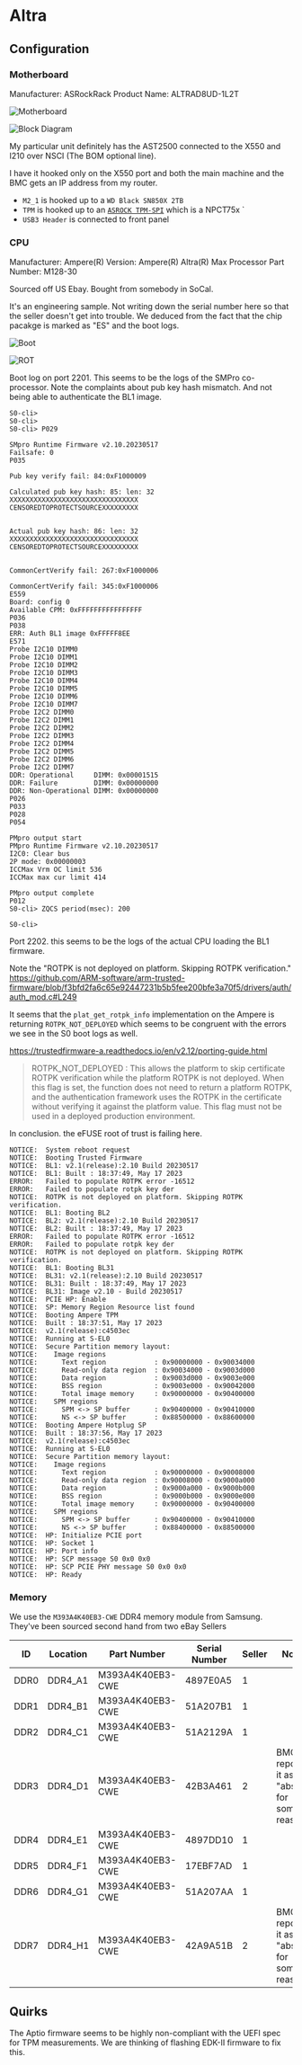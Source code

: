 # Altra


## Configuration

### Motherboard

Manufacturer: ASRockRack
Product Name: ALTRAD8UD-1L2T

![Motherboard](motherboard.svg)

![Block Diagram](block-diagram.svg)

My particular unit definitely has the AST2500 connected to the X550 and I210
over NSCI (The BOM optional line).

I have it hooked only on the X550 port and both the main machine and the BMC
gets an IP address from my router.


* `M2_1` is hooked up to a `WD Black SN850X 2TB`
* `TPM` is hooked up to an [`ASROCK TPM-SPI`](https://asrock.com/mb/spec/product.asp?Model=TPM-SPI) which is a NPCT75x
`
* `USB3 Header` is connected to front panel


### CPU

Manufacturer: Ampere(R)
Version: Ampere(R) Altra(R) Max Processor
Part Number: M128-30

Sourced off US Ebay. Bought from somebody in SoCal.

It's an engineering sample. Not writing down the serial number here so
that the seller doesn't get into trouble. We deduced from
the fact that the chip pacakge is marked as "ES" and the boot logs.


![Boot](https://cf-assets.www.cloudflare.com/zkvhlag99gkb/3z02FzpTwAjg8aK9VdC2Ro/6ab22618c187ff09fcc1b7d177d165db/image4-21.png)

![ROT](https://cf-assets.www.cloudflare.com/zkvhlag99gkb/1uctsORF4iINvxIpkpAMCM/34e931a29cc21a6b0e9d3549e81abcf8/image7-5.png)



Boot log on port 2201. This seems to be
the logs of the SMPro co-processor.
Note the complaints about pub key hash mismatch.
And not being able to authenticate the BL1 image.

```
S0-cli>
S0-cli>
S0-cli> P029

SMpro Runtime Firmware v2.10.20230517
Failsafe: 0
P035

Pub key verify fail: 84:0xF1000009

Calculated pub key hash: 85: len: 32
XXXXXXXXXXXXXXXXXXXXXXXXXXXXXXXX
CENSOREDTOPROTECTSOURCEXXXXXXXXX


Actual pub key hash: 86: len: 32
XXXXXXXXXXXXXXXXXXXXXXXXXXXXXXXX
CENSOREDTOPROTECTSOURCEXXXXXXXXX


CommonCertVerify fail: 267:0xF1000006

CommonCertVerify fail: 345:0xF1000006
E559
Board: config 0
Available CPM: 0xFFFFFFFFFFFFFFFF
P036
P038
ERR: Auth BL1 image 0xFFFFF8EE
E571
Probe I2C10 DIMM0
Probe I2C10 DIMM1
Probe I2C10 DIMM2
Probe I2C10 DIMM3
Probe I2C10 DIMM4
Probe I2C10 DIMM5
Probe I2C10 DIMM6
Probe I2C10 DIMM7
Probe I2C2 DIMM0
Probe I2C2 DIMM1
Probe I2C2 DIMM2
Probe I2C2 DIMM3
Probe I2C2 DIMM4
Probe I2C2 DIMM5
Probe I2C2 DIMM6
Probe I2C2 DIMM7
DDR: Operational     DIMM: 0x00001515
DDR: Failure         DIMM: 0x00000000
DDR: Non-Operational DIMM: 0x00000000
P026
P033
P028
P054

PMpro output start
PMpro Runtime Firmware v2.10.20230517
I2C0: Clear bus
2P mode: 0x00000003
ICCMax Vrm OC limit 536
ICCMax max cur limit 414

PMpro output complete
P012
S0-cli> ZQCS period(msec): 200

S0-cli>
```

Port 2202. this seems to be the logs of the actual CPU loading the BL1
firmware.


Note the  "ROTPK is not deployed on platform. Skipping ROTPK verification."
https://github.com/ARM-software/arm-trusted-firmware/blob/f3bfd2fa6c65e92447231b5b5fee200bfe3a70f5/drivers/auth/auth_mod.c#L249


It seems that the `plat_get_rotpk_info` implementation on the Ampere is returning
`ROTPK_NOT_DEPLOYED` which seems to be congruent with the errors we see in the S0
boot logs as well.

https://trustedfirmware-a.readthedocs.io/en/v2.12/porting-guide.html

> ROTPK_NOT_DEPLOYED : This allows the platform to skip certificate ROTPK
  verification while the platform ROTPK is not deployed. When this flag is set,
  the function does not need to return a platform ROTPK, and the authentication
  framework uses the ROTPK in the certificate without verifying it against the
  platform value. This flag must not be used in a deployed production
  environment.


In conclusion. the eFUSE root of trust is failing here.



```
NOTICE:  System reboot request
NOTICE:  Booting Trusted Firmware
NOTICE:  BL1: v2.1(release):2.10 Build 20230517
NOTICE:  BL1: Built : 18:37:49, May 17 2023
ERROR:   Failed to populate ROTPK error -16512
ERROR:   Failed to populate rotpk key der
NOTICE:  ROTPK is not deployed on platform. Skipping ROTPK verification.
NOTICE:  BL1: Booting BL2
NOTICE:  BL2: v2.1(release):2.10 Build 20230517
NOTICE:  BL2: Built : 18:37:49, May 17 2023
ERROR:   Failed to populate ROTPK error -16512
ERROR:   Failed to populate rotpk key der
NOTICE:  ROTPK is not deployed on platform. Skipping ROTPK verification.
NOTICE:  BL1: Booting BL31
NOTICE:  BL31: v2.1(release):2.10 Build 20230517
NOTICE:  BL31: Built : 18:37:49, May 17 2023
NOTICE:  BL31: Image v2.10 - Build 20230517
NOTICE:  PCIE HP: Enable
NOTICE:  SP: Memory Region Resource list found
NOTICE:  Booting Ampere TPM
NOTICE:  Built : 18:37:51, May 17 2023
NOTICE:  v2.1(release):c4503ec
NOTICE:  Running at S-EL0
NOTICE:  Secure Partition memory layout:
NOTICE:    Image regions
NOTICE:      Text region            : 0x90000000 - 0x90034000
NOTICE:      Read-only data region  : 0x90034000 - 0x9003d000
NOTICE:      Data region            : 0x9003d000 - 0x9003e000
NOTICE:      BSS region             : 0x9003e000 - 0x90042000
NOTICE:      Total image memory     : 0x90000000 - 0x90400000
NOTICE:    SPM regions
NOTICE:      SPM <-> SP buffer      : 0x90400000 - 0x90410000
NOTICE:      NS <-> SP buffer       : 0x88500000 - 0x88600000
NOTICE:  Booting Ampere Hotplug SP
NOTICE:  Built : 18:37:56, May 17 2023
NOTICE:  v2.1(release):c4503ec
NOTICE:  Running at S-EL0
NOTICE:  Secure Partition memory layout:
NOTICE:    Image regions
NOTICE:      Text region            : 0x90000000 - 0x90008000
NOTICE:      Read-only data region  : 0x90008000 - 0x9000a000
NOTICE:      Data region            : 0x9000a000 - 0x9000b000
NOTICE:      BSS region             : 0x9000b000 - 0x9000e000
NOTICE:      Total image memory     : 0x90000000 - 0x90400000
NOTICE:    SPM regions
NOTICE:      SPM <-> SP buffer      : 0x90400000 - 0x90410000
NOTICE:      NS <-> SP buffer       : 0x88400000 - 0x88500000
NOTICE:  HP: Initialize PCIE port
NOTICE:  HP: Socket 1
NOTICE:  HP: Port info
NOTICE:  HP: SCP message S0 0x0 0x0
NOTICE:  HP: SCP PCIE PHY message S0 0x0 0x0
NOTICE:  HP: Ready
```


### Memory

We use the `M393A4K40EB3-CWE` DDR4 memory module from Samsung.
They've been sourced second hand from two eBay Sellers




| ID    | Location | Part Number      | Serial Number | Seller | Notes
|-------|----------|------------------|---------------|--------|-------
| DDR0  | DDR4_A1  | M393A4K40EB3-CWE | 4897E0A5      | 1      |
| DDR1  | DDR4_B1  | M393A4K40EB3-CWE | 51A207B1      | 1      |
| DDR2  | DDR4_C1  | M393A4K40EB3-CWE | 51A2129A      | 1      |
| DDR3  | DDR4_D1  | M393A4K40EB3-CWE | 42B3A461      | 2      | BMC reports it as "absent" for some reason
| DDR4  | DDR4_E1  | M393A4K40EB3-CWE | 4897DD10      | 1      |
| DDR5  | DDR4_F1  | M393A4K40EB3-CWE | 17EBF7AD      | 1      |
| DDR6  | DDR4_G1  | M393A4K40EB3-CWE | 51A207AA      | 1      |
| DDR7  | DDR4_H1  | M393A4K40EB3-CWE | 42A9A51B      | 2      | BMC reports it as "absent" for some reason

## Quirks

The Aptio firmware seems to be highly non-compliant with the UEFI spec for TPM measurements.
We are thinking of flashing EDK-II firmware to fix this.
